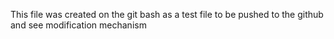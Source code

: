 This file was created on the git bash as a test file to be pushed to the github and see modification mechanism
